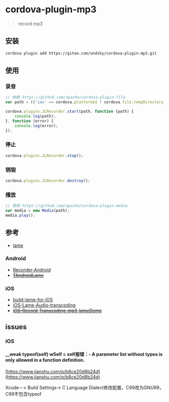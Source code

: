 # cordova-plugin-mp3

> record mp3

## 安装

``` bash
cordova plugin add https://gitee.com/undsky/cordova-plugin-mp3.git
```

## 使用

### 录音

``` javascript
// 依赖 https://github.com/apache/cordova-plugin-file
var path = (('ios' == cordova.platformId ? cordova.file.tempDirectory : cordova.file.externalCacheDirectory) + ('' + new Date().getTime() + Math.random().toFixed(7) * 10000000) + '.mp3').replace(/^file:\/\//, '');

cordova.plugins.JLRecorder.start(path, function (path) {
    console.log(path);
}, function (error) {
    console.log(error);
});
```

### 停止

``` javascript
cordova.plugins.JLRecorder.stop();
```

### 销毁

``` javascript
cordova.plugins.JLRecorder.destroy();
```

### 播放

``` javascript
// 使用 https://github.com/apache/cordova-plugin-media
var media = new Media(path);
media.play();
```

## 参考

+ [lame](http://lame.sourceforge.net/)

### Android

+ [Recorder-Android](https://github.com/lijunzz/Recorder-Android)
+ ~~[TAndroidLame](https://github.com/naman14/TAndroidLame)~~

### iOS

+ [build-lame-for-iOS](https://github.com/Superbil/build-lame-for-iOS)
+ [iOS-Lame-Audio-transcoding](https://github.com/CivelXu/iOS-Lame-Audio-transcoding)
+ ~~[iOS-Record-Transcoding-mp3-lameDemo](https://github.com/AceDong0803/iOS-Record-Transcoding-mp3-lameDemo)~~

## issues

### iOS

#### __weak typeof(self) wSelf = self报错：- A parameter list without types is only allowed in a function definition.

[https://www.jianshu.com/p/b8ce20d8b24d](https://www.jianshu.com/p/b8ce20d8b24d)

Xcode－> Build Settings-> C Language Dialect修改配置，C99改为GNU99，C99不包含typeof